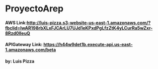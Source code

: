 # ProyectoArep
#### AWS Link:http://luis-pizza.s3-website-us-east-1.amazonaws.com/?fbclid=IwAR198rbXLxFJCArLU7UJd1eKPxdPgLfzZtK4yLCurRa5wZxr-8Rzd0lIeuQ
#### APIGateway Link: https://h44w9det1b.execute-api.us-east-1.amazonaws.com/beta
#### by: Luis Pizza
